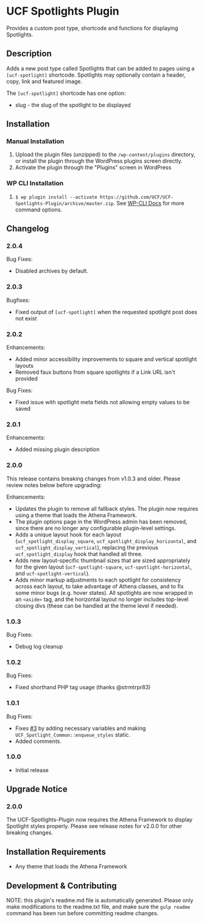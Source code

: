 # UCF Spotlights Plugin #

Provides a custom post type, shortcode and functions for displaying Spotlights.

## Description ##

Adds a new post type called Spotlights that can be added to pages using a `[ucf-spotlight]` shortcode. Spotlights may optionally contain a header, copy, link and featured image.

The `[ucf-spotlight]` shortcode has one option:
* slug - the slug of the spotlight to be displayed


## Installation ##

### Manual Installation ###
1. Upload the plugin files (unzipped) to the `/wp-content/plugins` directory, or install the plugin through the WordPress plugins screen directly.
2. Activate the plugin through the "Plugins" screen in WordPress

### WP CLI Installation ###
1. `$ wp plugin install --activate https://github.com/UCF/UCF-Spotlights-Plugin/archive/master.zip`.  See [WP-CLI Docs](http://wp-cli.org/commands/plugin/install/) for more command options.


## Changelog ##

### 2.0.4 ###
Bug Fixes:
* Disabled archives by default.

### 2.0.3 ###
Bugfixes:
* Fixed output of `[ucf-spotlight]` when the requested spotlight post does not exist

### 2.0.2 ###
Enhancements:
* Added minor accessibility improvements to square and vertical spotlight layouts
* Removed faux buttons from square spotlights if a Link URL isn't provided

Bug Fixes:
* Fixed issue with spotlight meta fields not allowing empty values to be saved

### 2.0.1 ###
Enhancements:
* Added missing plugin description

### 2.0.0 ###
This release contains breaking changes from v1.0.3 and older.  Please review notes below before upgrading:

Enhancements:
* Updates the plugin to remove all fallback styles.  The plugin now requires using a theme that loads the Athena Framework.
* The plugin options page in the WordPress admin has been removed, since there are no longer any configurable plugin-level settings.
* Adds a unique layout hook for each layout (`ucf_spotlight_display_square`, `ucf_spotlight_display_horizontal`, and `ucf_spotlight_display_vertical`), replacing the previous `ucf_spotlight_display` hook that handled all three.
* Adds new layout-specific thumbnail sizes that are sized appropriately for the given layout (`ucf-spotlight-square`, `ucf-spotlight-horizontal`, and `ucf-spotlight-vertical`).
* Adds minor markup adjustments to each spotlight for consistency across each layout, to take advantage of Athena classes, and to fix some minor bugs (e.g. hover states).  All spotlights are now wrapped in an `<aside>` tag, and the horizontal layout no longer includes top-level closing divs (these can be handled at the theme level if needed).

### 1.0.3 ###
Bug Fixes:
* Debug log cleanup

### 1.0.2 ###
Bug Fixes:
* Fixed shorthand PHP tag usage (thanks @strmtrpr83)

### 1.0.1 ###
Bug Fixes:
* Fixes [#3](https://github.com/UCF/UCF-Spotlights-Plugin/issues/3) by adding necessary variables and making `UCF_Spotlight_Common::enqueue_styles` static.
* Added comments.

### 1.0.0 ###
* Initial release


## Upgrade Notice ##

### 2.0.0 ###
The UCF-Spotlights-Plugin now requires the Athena Framework to display Spotlight styles properly. Please see release notes for v2.0.0 for other breaking changes.


## Installation Requirements ##

* Any theme that loads the Athena Framework


## Development & Contributing ##

NOTE: this plugin's readme.md file is automatically generated.  Please only make modifications to the readme.txt file, and make sure the `gulp readme` command has been run before committing readme changes.
